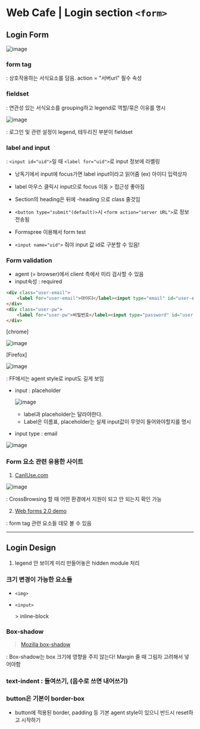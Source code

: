 # Web Cafe | Login section `<form>`

## Login Form

![image](https://user-images.githubusercontent.com/48080762/56091573-a29c7980-5eeb-11e9-9021-1ee357c1c8fe.png)

### form tag 
: 상호작용하는 서식요소를 담음. action = "서버url" 필수 속성 

### fieldset 
: 연관성 있는 서식요소를 grouping하고 legend로 역할/묶은 이유를 명시

![image](https://user-images.githubusercontent.com/48080762/56091625-3ec68080-5eec-11e9-8e64-d7f69d5dbf45.png)

: 로그인 및 관련 설정이 legend, 테두리진 부분이 fieldset

### label and input
: `<input id="uid">`일 때 `<label for="uid">`로 input 정보에 라벨링
- 낭독기에서 input에 focus가면 label input이라고 읽어줌 (ex) 아이디 입력상자
- label 마우스 클릭시 input으로 focus 이동
\> 접근성 좋아짐
	
- Section의 heading은 뒤에 -heading 으로 class 줄것임
- `<button type="submit"(default)>`시 `<form action="server URL">`로 정보 전송됨
- Formspree 이용해서 form test
- `<input name="uid">` 줘야 input 값 id로 구분할 수 있음!

### Form validation 
- agent (= browser)에서 client 측에서 미리 검사할 수 있음
- input속성 : required
```html
<div class="user-email">
    <label for="user-email">아이디</label><input type="email" id="user-email" name="uid" required placeholder="mail@mail.com">
</div>
<div class="user-pw">
    <label for="user-pw">비밀번호</label><input type="password" id="user-pw" name="upw" required placeholder="8자리 이상">
</div>
```

[chrome]

![image](https://user-images.githubusercontent.com/48080762/56091664-98c74600-5eec-11e9-994d-162a57d2ac22.png)

[Firefox]

![image](https://user-images.githubusercontent.com/48080762/56091669-a2e94480-5eec-11e9-9155-edca6ae3e1f5.png)

: FF에서는 agent style로 input도 길게 보임

- input : placeholder

    ![image](https://user-images.githubusercontent.com/48080762/56091701-fd82a080-5eec-11e9-84cf-01f3af54604a.png)

    - label과 placeholder는 달라야한다.
    - Label은 이름표, placeholder는 실제 input값이 무엇이 들어와야할지를 명시

- input type : email

![image](https://user-images.githubusercontent.com/48080762/56091713-26a33100-5eed-11e9-822d-5b48dfbfe61f.png)

### Form 요소 관련 유용한 사이트

1. [CanIUse.com](https://caniuse.com)

![image](https://user-images.githubusercontent.com/48080762/56091725-4f2b2b00-5eed-11e9-9b26-c7612d208046.png)

: CrossBrowsing 할 때 어떤 환경에서 지원이 되고 안 되는지 확인 가능

2. [Web forms 2.0 demo](https://miketaylr.com/pres/html5/forms2.html)

: form tag 관련 요소들 데모 볼 수 있음


---

## Login Design

1. legend 안 보이게 미리 만들어놓은 hidden module 처리

###  크기 변경이 가능한 요소들
- `<img>`
- `<input>`

    \> inline-block
### Box-shadow

> [Mozilla box-shadow](https://developer.mozilla.org/ko/docs/Web/CSS/box-shadow)

: Box-shadow는 box 크기에 영향을 주지 않는다!
Margin 줄 때 그림자 고려해서 넣어야함

### text-indent : 들여쓰기, (음수로 쓰면 내어쓰기)

###  button은 기본이 border-box
- button에 적용된 border, padding 등 기본 agent style이 있으니 반드시 reset하고 시작하기

